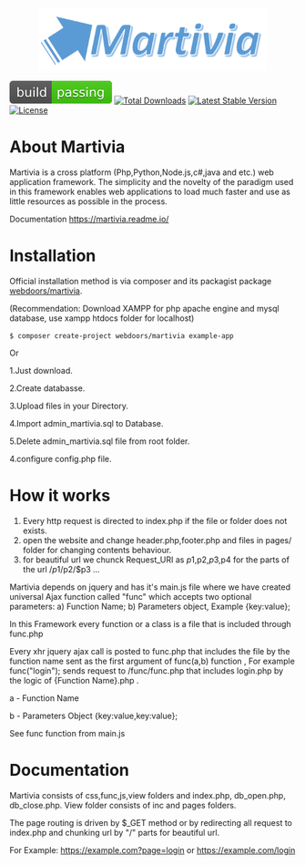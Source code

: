 <p align="center"><img src="https://raw.githubusercontent.com/Webdoors/Martivia/master/img/martivia.png" width="400"></p>

<p align="center">
	
<a href="https://webdoors.ge"><img src="https://raw.githubusercontent.com/Webdoors/Martivia/master/img/build.svg" alt="Build Status"></a>
<a href="https://packagist.org/packages/webdoors/martivia"><img src="https://img.shields.io/packagist/dt/webdoors/martivia" alt="Total Downloads"></a>
<a href="https://packagist.org/packages/webdoors/martivia"><img src="https://img.shields.io/packagist/v/webdoors/martivia" alt="Latest Stable Version"></a>
<a href="https://packagist.org/packages/webdoors/martivia"><img src="https://img.shields.io/packagist/l/webdoors/martivia" alt="License"></a>
</p>

# About Martivia

Martivia is a cross platform (Php,Python,Node.js,c#,java and etc.) web application framework. The simplicity and the novelty of the paradigm used in this framework enables web applications to load much faster and use as little resources as possible in the process.

Documentation https://martivia.readme.io/

Installation
============

Official installation method is via composer and its packagist package [webdoors/martivia](https://packagist.org/packages/webdoors/martivia).

(Recommendation: Download XAMPP for php apache engine and mysql database, use xampp htdocs folder for localhost)

```
$ composer create-project webdoors/martivia example-app
```
Or

1.Just download.

2.Create databasse.

3.Upload files in your Directory.

4.Import admin_martivia.sql to Database. 

5.Delete admin_martivia.sql file from root folder.

4.configure config.php file.


# How it works

1. Every http request is directed to index.php if the file or folder does not exists.
2. open the website and change header.php,footer.php and files in pages/ folder for changing contents behaviour.
3. for beautiful url we chunck Request_URI as $p1,$p2,$p3,$p4 for the parts of the url /$p1/$p2/$p3 ...

Martivia depends on jquery and has it's main.js file where we have created universal Ajax function called "func" which accepts two optional parameters: a) Function Name; b) Parameters object, Example {key:value};

In this Framework every function or a class is a file that is included through func.php

Every xhr jquery ajax call is posted to func.php that includes the file by the function name sent as the first argument of func(a,b) function , For example func("login"); sends request to /func/func.php that includes login.php by the logic of {Function Name}.php . 

a - Function Name

b - Parameters Object {key:value,key:value};

See func function from main.js

# Documentation

Martivia consists of css,func,js,view folders and index.php, db_open.php, db_close.php. View folder consists of inc and pages folders.

The page routing is driven by $_GET method or by redirecting all request to index.php and chunking url by "/" parts for beautiful url.

For Example: https://example.com?page=login or https://example.com/login

